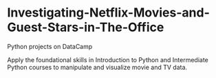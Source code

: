 # Investigating-Netflix-Movies-and-Guest-Stars-in-The-Office
Python projects on DataCamp  

Apply the foundational skills in Introduction to Python and Intermediate Python courses to manipulate and visualize movie and TV data.
